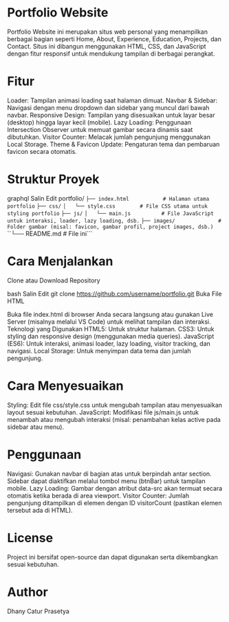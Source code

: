 
# Portfolio Website
Portfolio Website ini merupakan situs web personal yang menampilkan berbagai bagian seperti Home, About, Experience, Education, Projects, dan Contact. Situs ini dibangun menggunakan HTML, CSS, dan JavaScript dengan fitur responsif untuk mendukung tampilan di berbagai perangkat.

# Fitur
Loader: Tampilan animasi loading saat halaman dimuat.
Navbar & Sidebar: Navigasi dengan menu dropdown dan sidebar yang muncul dari bawah navbar.
Responsive Design: Tampilan yang disesuaikan untuk layar besar (desktop) hingga layar kecil (mobile).
Lazy Loading: Penggunaan Intersection Observer untuk memuat gambar secara dinamis saat dibutuhkan.
Visitor Counter: Melacak jumlah pengunjung menggunakan Local Storage.
Theme & Favicon Update: Pengaturan tema dan pembaruan favicon secara otomatis.

# Struktur Proyek
graphql
Salin
Edit
portfolio/
```├── index.html           # Halaman utama portfolio```
```├── css/```
```│   └── style.css        # File CSS utama untuk styling portfolio```
```├── js/```
```│   └── main.js          # File JavaScript untuk interaksi, loader, lazy loading, dsb.```
```├── images/              # Folder gambar (misal: favicon, gambar profil, project images, dsb.)```
``└── README.md            # File ini```

# Cara Menjalankan
Clone atau Download Repository

bash
Salin
Edit
git clone https://github.com/username/portfolio.git
Buka File HTML

Buka file index.html di browser Anda secara langsung atau gunakan Live Server (misalnya melalui VS Code) untuk melihat tampilan dan interaksi.
Teknologi yang Digunakan
HTML5: Untuk struktur halaman.
CSS3: Untuk styling dan responsive design (menggunakan media queries).
JavaScript (ES6): Untuk interaksi, animasi loader, lazy loading, visitor tracking, dan navigasi.
Local Storage: Untuk menyimpan data tema dan jumlah pengunjung.

# Cara Menyesuaikan
Styling: Edit file css/style.css untuk mengubah tampilan atau menyesuaikan layout sesuai kebutuhan.
JavaScript: Modifikasi file js/main.js untuk menambah atau mengubah interaksi (misal: penambahan kelas active pada sidebar atau menu).

# Penggunaan
Navigasi: Gunakan navbar di bagian atas untuk berpindah antar section. Sidebar dapat diaktifkan melalui tombol menu (btnBar) untuk tampilan mobile.
Lazy Loading: Gambar dengan atribut data-src akan termuat secara otomatis ketika berada di area viewport.
Visitor Counter: Jumlah pengunjung ditampilkan di elemen dengan ID visitorCount (pastikan elemen tersebut ada di HTML).
# License
Project ini bersifat open-source dan dapat digunakan serta dikembangkan sesuai kebutuhan.

# Author
 Dhany Catur Prasetya 
